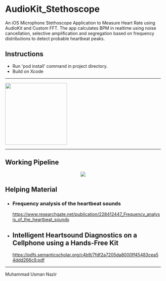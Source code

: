 # AudioKit_Stethoscope
An iOS Microphone Stethoscope Application to Measure Heart Rate using AudioKit and Custom FFT. The app calculates BPM in realtime using noise cancellation, selective amplification and segregation based on frequency distributions to detect probable heartbeat peaks.

## Instructions
- Run 'pod install' command in project directory.
- Build on Xcode

-------------
<p align="left">
    <img src="https://user-images.githubusercontent.com/15052850/63678648-0a06f600-c809-11e9-86a2-be1751a71749.gif" width = "200">   
</p>

--------------

## Working Pipeline

<p align="center">
    <img src="https://user-images.githubusercontent.com/15052850/63525706-8e126280-c517-11e9-9c2a-77efa9eebfbf.png">  
</p>

## Helping Material



- ### Frequency analysis of the heartbeat sounds
    https://www.researchgate.net/publication/228412447_Frequency_analysis_of_the_heartbeat_sounds
    
- ## Intelligent Heartsound Diagnostics on a Cellphone using a Hands-Free Kit
    https://pdfs.semanticscholar.org/c4b9/7fdf2a7205da8000ff45483cea54ddd266c9.pdf
    
    
    
    
-----------------
Muhammad Usman Nazir
